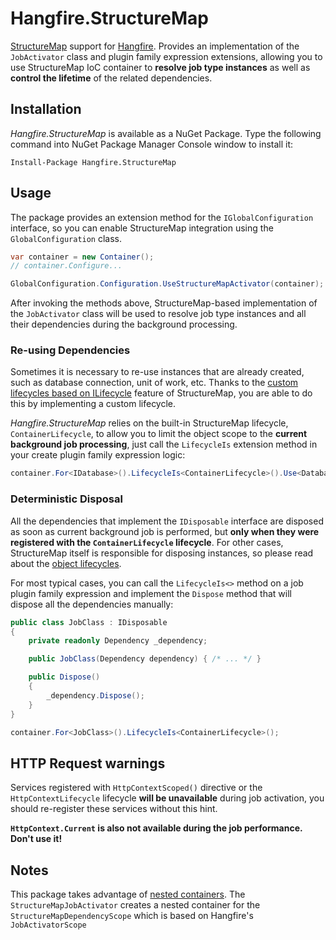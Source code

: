 Hangfire.StructureMap
=====================

[StructureMap](http://structuremap.github.io/) support for [Hangfire](http://hangfire.io). Provides an implementation of the `JobActivator` class and plugin family expression extensions, allowing you to use StructureMap IoC container to **resolve job type instances** as well as **control the lifetime** of the related dependencies.

Installation
--------------

*Hangfire.StructureMap* is available as a NuGet Package. Type the following command into NuGet Package Manager Console window to install it:

```
Install-Package Hangfire.StructureMap
```

Usage
------

The package provides an extension method for the `IGlobalConfiguration` interface, so you can enable StructureMap integration using the `GlobalConfiguration` class.

```csharp
var container = new Container();
// container.Configure...

GlobalConfiguration.Configuration.UseStructureMapActivator(container);
```

After invoking the methods above, StructureMap-based implementation of the `JobActivator` class will be used to resolve job type instances and all their dependencies during the background processing.

### Re-using Dependencies

Sometimes it is necessary to re-use instances that are already created, such as database connection, unit of work, etc. Thanks to the [custom lifecycles based on ILifecycle](http://structuremap.github.io/object-lifecycle/custom-lifecycles/) feature of StructureMap, you are able to do this by implementing a custom lifecycle.

*Hangfire.StructureMap* relies on the built-in StructureMap lifecycle, `ContainerLifecycle`, to allow you to limit the object scope to the **current background job processing**, just call the `LifecycleIs` extension method in your create plugin family expression logic:

```csharp
container.For<IDatabase>().LifecycleIs<ContainerLifecycle>().Use<Database>();
```

### Deterministic Disposal

All the dependencies that implement the `IDisposable` interface are disposed as soon as current background job is performed, but **only when they were registered with the `ContainerLifecycle` lifecycle**. For other cases, StructureMap itself is responsible for disposing instances, so please read about the [object lifecycles](http://structuremap.github.io/object-lifecycle/).

For most typical cases, you can call the `LifecycleIs<>` method on a job plugin family expression and implement the `Dispose` method that will dispose all the dependencies manually:

```csharp
public class JobClass : IDisposable
{
    private readonly Dependency _dependency;

    public JobClass(Dependency dependency) { /* ... */ }

    public Dispose()
    {
        _dependency.Dispose();
    }
}
```

```csharp
container.For<JobClass>().LifecycleIs<ContainerLifecycle>();
```

HTTP Request warnings
-----------------------

Services registered with `HttpContextScoped()` directive or the `HttpContextLifecycle` lifecycle **will be unavailable** during job activation, you should re-register these services without this hint.

**`HttpContext.Current` is also not available during the job performance. Don't use it!**

Notes
------

This package takes advantage of [nested containers](http://structuremap.github.io/the-container/nested-containers/).  The `StructureMapJobActivator` creates a nested container for the `StructureMapDependencyScope` which is based on Hangfire's `JobActivatorScope`
